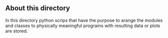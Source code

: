 ## About this directory
In this directory python scrips that have the purpose to arange the modules and classes to physically meaningful programs with resulting data or plots are stored.
